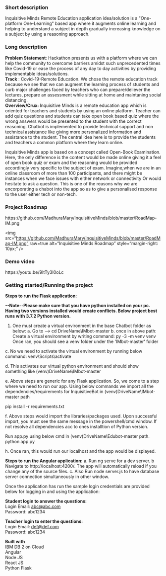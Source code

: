 <h3>Short description</h3>
Inquisitive Minds Remote Education application idea/solution is a "One-platform One-Learning" based app where it augments online learning and helping to understand a subject in depth gradually increasing knowledge on a subject by using a reasoning approach. 
 

<h3>Long description</h3>
<b>Problem Statement</b>:
 Hackathon presents us with a platform where we can help the community to overcome barriers amidst such unprecedented times like Covid-19 or ease the process of any day to day activities by providing implementable ideas/solutions.
<br>
<b>Track</b> : Covid-19-Remote Education. 
We chose the remote education track because we see that we can augment the learning process of students and curb major challenges faced by teachers who can prepare/deliever the   lectures, prepare an assessment while sitting at home and maintaning social distancing.
<br>
<b>Overview/Crux: </b>Inquisitive Minds is a remote education app which is oriented for teachers and students by using an online platform.
Teacher can add quiz questions and students can take open book based quiz where the wrong answers would be presented to the student with the correct reasoning.
Chatbot is implemented to provide technical support and non technical assistance like giving more personalized information and assistance to the student. 
The central idea here is to provide the students and teachers a common platform where they learn online.
  
Inquisitive Minds app is based on a concept called Open-Book Examination. Here, the only difference is the content would be made online giving it a feel of open book quiz or exam and the reasoning would be provided accordingly very specific to the subject of exam.
Imagine,when we are in an online classroom of more than 100 participants, and there might be instances when we face issues with either network or connectivity Or would hesitate to ask a question. This is one of the reasons why we are encorporating a chabot into the app so as to give a personalised response to the user either tech or non-tech.

<h3>Project Roadmap</h3>
<!--![IM](https://github.com/MadhuraMary/InquisitiveMinds/blob/master/RoadMap-IM.png "IM")-->
https://github.com/MadhuraMary/InquisitiveMinds/blob/master/RoadMap-IM.png

<img
src=“https://github.com/MadhuraMary/InquisitiveMinds/blob/master/RoadMap-IM.png”
raw=true
alt=“Inquisitive Minds Roadmap”
style=“margin-right: 10px;”
/>

<h3>Demo video</h3>
https://youtu.be/9ItTy3I0oLc <br/>


<h3>Getting started/Running the project</h3>

<b>Steps to run the Flask application:</b>

<b>--Note--Please make sure that you have python installed on your pc. Having two versions installed would create conflicts. Below project best runs with 3.7.2 Python version.</b>

1. One must create a virtual environment in the base Chatbot folder as below:
a. Go to --> cd DriveName\IMbot-master
b. once in above path: Create a virtual environment by writing command: py -3 -m venv venv
Once ran, you should see a venv folder under the 'IMbot-master' folder

c. No we need to activate the virtual environment by running below command:
venv\Scripts\activate

d. This activates our virtual python environment and should show something like
(venv)DriveName\IMbot-master

e. Above steps are generic for any Flask application. So, we come to a step where we need to run our app. Using below commands we import all the dependencies/requirements for InquisitiveBot in (venv)DriveName\IMbot-master path

pip install -r requirements.txt

   
f. Above steps would import the libraries/packages used. Upon successful import, you must see the same message in the powershell/cmd window. If not resolve all dependencies acc to ones installtion of Python version.

Run app.py using below cmd in (venv)DriveName\Edubot-master path.
python app.py

h. Once ran, this would run our localhost and the app would be displayed.


<b>Steps to run the Angular application:</b>
a. Run ng serve for a dev server.
b  Navigate to http://localhost:4200/. The app will automatically reload if you change any of the source files.
c. Also Run node server.js to have database server connection simultaneously in other window.

Once the application has run the sample login credentials are provided below for logging in and using the application:
<br>
 
 <b>Student login to answer the questions:</b><br>
  Login Email: abc@abc.com<br>
  Password: abc1234<br>
  
  <b>Teacher login to enter the questions:</b><br>
 Login Email: def@def.com<br>
 Password: abc1234<br>



<b>Built with</b><br>
IBM DB 2 on Cloud<br>
Angular<br>
Node JS<br>
React JS<br>
Python Flask<br>


